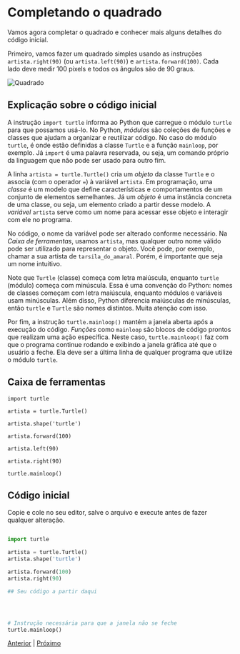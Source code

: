 # Completando o quadrado

Vamos agora completar o quadrado e conhecer mais alguns detalhes do código
inicial.

Primeiro, vamos fazer um quadrado simples usando as instruções
```artista.right(90)``` (ou ```artista.left(90)```) e
```artista.forward(100)```. Cada lado deve medir 100 pixels e todos os ângulos
são de 90 graus.

![Quadrado](04_quadrado.gif "Quadrado")


## Explicação sobre o código inicial

A instrução `import turtle` informa ao Python que carregue o módulo `turtle`
para que possamos usá-lo. No Python, *módulos* são coleções de funções e
classes que ajudam a organizar e reutilizar código. No caso do módulo `turtle`,
é onde estão definidas a classe `Turtle` e a função `mainloop`, por exemplo.
Já `import` é uma palavra reservada, ou seja, um comando próprio da linguagem
que não pode ser usado para outro fim.

A linha `artista = turtle.Turtle()` cria um *objeto* da classe `Turtle` e o
associa (com o operador `=`) à variável `artista`. Em programação, uma
*classe* é um modelo que define características e comportamentos de um
conjunto de elementos semelhantes. Já um *objeto* é uma instância concreta de
uma classe, ou seja, um elemento criado a partir desse modelo. A *variável*
`artista` serve como um nome para acessar esse objeto e interagir com ele no
programa.

No código, o nome da variável pode ser alterado conforme necessário. Na
*Caixa de ferramentas*, usamos `artista`, mas qualquer outro nome válido pode
ser utilizado para representar o objeto. Você pode, por exemplo, chamar a sua
artista de `tarsila_do_amaral`. Porém, é importante que seja um nome intuitivo.

Note que `Turtle` (classe) começa com letra maiúscula, enquanto `turtle`
(módulo) começa com minúscula. Essa é uma convenção do Python: nomes de
classes começam com letra maiúscula, enquanto módulos e variáveis usam
minúsculas. Além disso, Python diferencia maiúsculas de minúsculas, então
`turtle` e `Turtle` são nomes distintos. Muita atenção com isso.

Por fim, a instrução `turtle.mainloop()` mantém a janela aberta após a
execução do código. *Funções* como `mainloop` são blocos de código prontos que
realizam uma ação específica. Neste caso, `turtle.mainloop()` faz com que o
programa continue rodando e exibindo a janela gráfica até que o usuário a
feche. Ela deve ser a última linha de qualquer programa que utilize o módulo
`turtle`.


## Caixa de ferramentas

```import turtle```

```artista = turtle.Turtle()```

```artista.shape('turtle')```

```artista.forward(100)```

```artista.left(90)```

```artista.right(90)```

```turtle.mainloop()```


## Código inicial

Copie e cole no seu editor, salve o arquivo e execute antes de fazer qualquer 
alteração.

```python

import turtle

artista = turtle.Turtle()
artista.shape('turtle')

artista.forward(100)
artista.right(90)

## Seu código a partir daqui




# Instrução necessária para que a janela não se feche
turtle.mainloop()

```


[Anterior](03_L_invertido.md) | [Próximo](05_triangulo.md)
